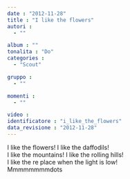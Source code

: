 ```yaml
---
date : "2012-11-28"
title : "I like the flowers"
autori : 
  - ""

album : ""
tonalita : "Do"
categories : 
  - "Scout"

gruppo : 
  - ""

momenti : 
  - ""

video : 
identificatore : "i_like_the_flowers"
data_revisione : "2012-11-28"
---
```

  
  
 I like the flowers!  I like the daffodils!  
I like the mountains! I like the rolling hills!  
I like the re place when the light is low!  
Mmmmmmmmdots  
  
